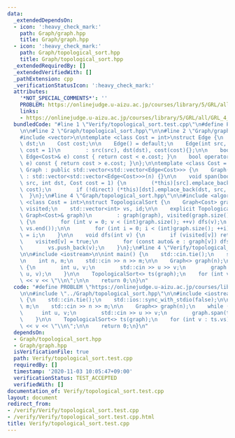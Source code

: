 ```yaml
---
data:
  _extendedDependsOn:
  - icon: ':heavy_check_mark:'
    path: Graph/graph.hpp
    title: Graph/graph.hpp
  - icon: ':heavy_check_mark:'
    path: Graph/topological_sort.hpp
    title: Graph/topological_sort.hpp
  _extendedRequiredBy: []
  _extendedVerifiedWith: []
  _pathExtension: cpp
  _verificationStatusIcon: ':heavy_check_mark:'
  attributes:
    '*NOT_SPECIAL_COMMENTS*': ''
    PROBLEM: https://onlinejudge.u-aizu.ac.jp/courses/library/5/GRL/all/GRL_4_B
    links:
    - https://onlinejudge.u-aizu.ac.jp/courses/library/5/GRL/all/GRL_4_B
  bundledCode: "#line 1 \"Verify/topological_sort.test.cpp\"\n#define PROBLEM \"https://onlinejudge.u-aizu.ac.jp/courses/library/5/GRL/all/GRL_4_B\"\
    \n\n#line 2 \"Graph/topological_sort.hpp\"\n\n#line 2 \"Graph/graph.hpp\"\n\n\
    #include <vector>\n\ntemplate <class Cost = int>\nstruct Edge {\n    int src,\
    \ dst;\n    Cost cost;\n\n    Edge() = default;\n    Edge(int src, int dst, Cost\
    \ cost = 1)\n        : src(src), dst(dst), cost(cost){};\n\n    bool operator<(const\
    \ Edge<Cost>& e) const { return cost < e.cost; }\n    bool operator>(const Edge<Cost>&\
    \ e) const { return cost > e.cost; }\n};\n\ntemplate <class Cost = int>\nstruct\
    \ Graph : public std::vector<std::vector<Edge<Cost>>> {\n    Graph(int n = 0)\
    \ : std::vector<std::vector<Edge<Cost>>>(n) {}\n\n    void span(bool direct, int\
    \ src, int dst, Cost cost = 1) {\n        (*this)[src].emplace_back(src, dst,\
    \ cost);\n        if (!direct) (*this)[dst].emplace_back(dst, src, cost);\n  \
    \  }\n};\n#line 4 \"Graph/topological_sort.hpp\"\n\n#include <algorithm>\n\ntemplate\
    \ <class Cost = int>\nstruct TopologicalSort {\n    Graph<Cost> graph;\n    std::vector<bool>\
    \ visited;\n    std::vector<int> vs, id;\n\n    explicit TopologicalSort(const\
    \ Graph<Cost>& graph)\n        : graph(graph), visited(graph.size(), false), id(graph.size())\
    \ {\n        for (int v = 0; v < (int)graph.size(); ++v) dfs(v);\n        std::reverse(vs.begin(),\
    \ vs.end());\n\n        for (int i = 0; i < (int)graph.size(); ++i) id[vs[i]]\
    \ = i;\n    }\n\n    void dfs(int v) {\n        if (visited[v]) return;\n    \
    \    visited[v] = true;\n        for (const auto& e : graph[v]) dfs(e.dst);\n\
    \        vs.push_back(v);\n    }\n};\n#line 4 \"Verify/topological_sort.test.cpp\"\
    \n\n#include <iostream>\n\nint main() {\n    std::cin.tie();\n    std::ios::sync_with_stdio(false);\n\
    \n    int n, m;\n    std::cin >> n >> m;\n\n    Graph<> graph(n);\n    while (m--)\
    \ {\n        int u, v;\n        std::cin >> u >> v;\n        graph.span(true,\
    \ u, v);\n    }\n\n    TopologicalSort<> ts(graph);\n    for (int v : ts.vs) std::cout\
    \ << v << \"\\n\";\n\n    return 0;\n}\n"
  code: "#define PROBLEM \"https://onlinejudge.u-aizu.ac.jp/courses/library/5/GRL/all/GRL_4_B\"\
    \n\n#include \"../Graph/topological_sort.hpp\"\n\n#include <iostream>\n\nint main()\
    \ {\n    std::cin.tie();\n    std::ios::sync_with_stdio(false);\n\n    int n,\
    \ m;\n    std::cin >> n >> m;\n\n    Graph<> graph(n);\n    while (m--) {\n  \
    \      int u, v;\n        std::cin >> u >> v;\n        graph.span(true, u, v);\n\
    \    }\n\n    TopologicalSort<> ts(graph);\n    for (int v : ts.vs) std::cout\
    \ << v << \"\\n\";\n\n    return 0;\n}\n"
  dependsOn:
  - Graph/topological_sort.hpp
  - Graph/graph.hpp
  isVerificationFile: true
  path: Verify/topological_sort.test.cpp
  requiredBy: []
  timestamp: '2020-11-03 10:05:47+09:00'
  verificationStatus: TEST_ACCEPTED
  verifiedWith: []
documentation_of: Verify/topological_sort.test.cpp
layout: document
redirect_from:
- /verify/Verify/topological_sort.test.cpp
- /verify/Verify/topological_sort.test.cpp.html
title: Verify/topological_sort.test.cpp
---
```

